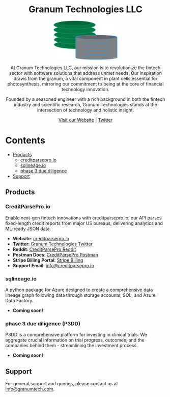 <h1 align="center">Granum Technologies LLC</h1>

<p align="center">
  <img src="images/granum_logo.png" alt="Granum Technologies logo" width="200">
</p>

<p align="center">
  At Granum Technologies LLC, our mission is to revolutionize the fintech sector with software solutions that address unmet needs. Our inspiration draws from the granum, a vital component in plant cells essential for photosynthesis, mirroring our commitment to being at the core of financial technology innovation.
</p>
<p align="center">
  Founded by a seasoned engineer with a rich background in both the fintech industry and scientific research, Granum Technologies stands at the intersection of technology and holistic insight.
</p>
<p align="center">
  <a href="https://www.granum-tech.com/">Visit our Website</a> | 
  <a href="https://x.com/granum_tech">Twitter</a>
</p>

# Contents
- [Products](#products)
    - [creditparsepro.io](#creditparseproio)
    - [sqlineage.io](#sqlineageio)
    - [phase 3 due diligence](#phase-3-due-diligence-p3dd)
- [Support](#support)

## Products

### CreditParsePro.io
Enable next-gen fintech innovations with creditparsepro.io: our API parses fixed-length credit reports from major US bureaus, delivering analytics and ML-ready JSON data.
- **Website**: [creditparsepro.io](https://www.creditparsepro.io/)
- **Twitter**: [Granum Technologies Twitter](https://x.com/granum_tech)
- **Reddit**: [CreditParsePro Reddit](https://www.reddit.com/user/creditparsepro/)
- **Postman Docs**: [CreditParsePro Postman](https://documenter.getpostman.com/view/34164250/2sA3BgBFus)
- **Stripe Billing Portal**: [Stripe Billing](https://billing.stripe.com/p/login/14kaHj8NX5LJ5Ta8ww)
- **Support Email**: [info@creditparsepro.io](mailto:info@creditparsepro.io)

### sqlineage.io
A python package for Azure designed to create a comprehensive data lineage graph following data through storage accounts, SQL, and Azure Data Factory.
- **Coming soon!**

### phase 3 due diligence (P3DD)
P3DD is a comprehensive platform for investing in clinical trials. We aggregate crucial information on trial progress, outcomes, and the companies behind them - streamlining the investment process.
- **Coming soon!**

## Support

For general support and queries, please contact us at [info@granumtech.com](mailto:info@granum-tech.com).
